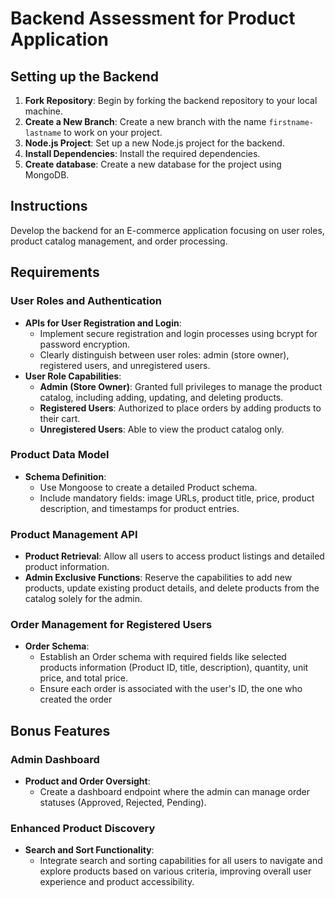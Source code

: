 # Backend Assessment for Product Application

## Setting up the Backend

1. **Fork Repository**: Begin by forking the backend repository to your local machine.
2. **Create a New Branch**: Create a new branch with the name `firstname-lastname` to work on your project.
3. **Node.js Project**: Set up a new Node.js project for the backend.
4. **Install Dependencies**: Install the required dependencies.
5. **Create database**: Create a new database for the project using MongoDB.

## Instructions

Develop the backend for an E-commerce application focusing on user roles, product catalog management, and order processing.

## Requirements

### User Roles and Authentication

- **APIs for User Registration and Login**:
    - Implement secure registration and login processes using bcrypt for password encryption.
    - Clearly distinguish between user roles: admin (store owner), registered users, and unregistered users.
- **User Role Capabilities**:
    - **Admin (Store Owner)**: Granted full privileges to manage the product catalog, including adding, updating, and deleting products.
    - **Registered Users**: Authorized to place orders by adding products to their cart.
    - **Unregistered Users**: Able to view the product catalog only.

### Product Data Model

- **Schema Definition**:
    - Use Mongoose to create a detailed Product schema.
    - Include mandatory fields: image URLs, product title, price, product description, and timestamps for product entries.

### Product Management API

- **Product Retrieval**: Allow all users to access product listings and detailed product information.
- **Admin Exclusive Functions**: Reserve the capabilities to add new products, update existing product details, and delete products from the catalog solely for the admin.

### Order Management for Registered Users

- **Order Schema**:
    - Establish an Order schema with required fields like selected products information (Product ID, title, description), quantity, unit price, and total price.
    - Ensure each order is associated with the user's ID, the one who created the order

## Bonus Features

### Admin Dashboard

- **Product and Order Oversight**:
    - Create a dashboard endpoint where the admin can manage order statuses (Approved, Rejected, Pending).

### Enhanced Product Discovery

- **Search and Sort Functionality**:
    - Integrate search and sorting capabilities for all users to navigate and explore products based on various criteria, improving overall user experience and product accessibility.
